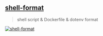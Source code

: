 ## [shell-format](https://github.com/foxundermoon/vs-shell-format)

> shell script & Dockerfile & dotenv format

[![shell-format](https://raw.githubusercontent.com/foxundermoon/vs-shell-format/master/image/shell_format.gif)](https://raw.githubusercontent.com/foxundermoon/vs-shell-format/master/image/shell_format.gif)